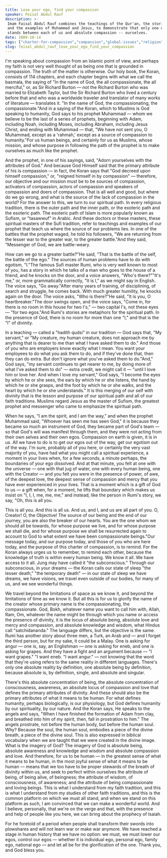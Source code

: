 ```yaml
---
title: Lose your ego, find your compassion
speaker: Feisal Abdul Rauf
description: >-
 Imam Faisal Abdul Rauf combines the teachings of the Qur'an, the stories of Rumi,
 and the examples of Muhammad and Jesus, to demonstrate that only one obstacle
 stands between each of us and absolute compassion -- ourselves.
date: 2009-10-14
tags: ["charter-for-compassion","compassion","global-issues","religion"]
slug: feisal_abdul_rauf_lose_your_ego_find_your_compassion
---
```


I'm speaking about compassion from an Islamic point of view, and perhaps my faith is not
very well thought of as being one that is grounded in compassion. The truth of the matter
is otherwise. Our holy book, the Koran, consists of 114 chapters, and each chapter begins
with what we call the basmala, the saying of "In the name of God, the all compassionate,
the all merciful," or, as Sir Richard Burton — not the Richard Burton who was married to
Elizabeth Taylor, but the Sir Richard Burton who lived a century before that and who was a
worldwide traveler and translator of many works of literature — translates it. "In the
name of God, the compassionating, the compassionate."And in a saying of the Koran, which
to Muslims is God speaking to humanity, God says to his prophet Muhammad — whom we believe
to be the last of a series of prophets, beginning with Adam, including Noah, including
Moses, including Abraham, including Jesus Christ, and ending with Muhammad — that, "We
have not sent you, O Muhammad, except as a 'rahmah,' except as a source of compassion to
humanity."For us human beings, and certainly for us as Muslims, whose mission, and whose
purpose in following the path of the prophet is to make ourselves as much like the
prophet.

And the prophet, in one of his sayings, said, "Adorn yourselves with the attributes of
God." And because God Himself said that the primary attribute of his is compassion — in
fact, the Koran says that "God decreed upon himself compassion," or, "reigned himself in
by compassion" — therefore, our objective and our mission must be to be sources of
compassion, activators of compassion, actors of compassion and speakers of compassion and
doers of compassion. That is all well and good, but where do we go wrong, and what is the
source of the lack of compassion in the world? For the answer to this, we turn to our
spiritual path. In every religious tradition, there is the outer path and the inner path,
or the exoteric path and the esoteric path. The esoteric path of Islam is more popularly
known as Sufism, or "tasawwuf" in Arabic. And these doctors or these masters, these
spiritual masters of the Sufi tradition, refer to teachings and examples of our prophet
that teach us where the source of our problems lies. In one of the battles that the prophet
waged, he told his followers, "We are returning from the lesser war to the greater war, to
the greater battle."And they said, "Messenger of God, we are battle-weary.

How can we go to a greater battle?"He said, "That is the battle of the self, the battle of
the ego." The sources of human problems have to do with egotism, "I."The famous Sufi
master Rumi, who is very well known to most of you, has a story in which he talks of a man
who goes to the house of a friend, and he knocks on the door, and a voice answers, "Who's
there?""It's me," or, more grammatically correctly, "It is I," as we might say in
English. The voice says, "Go away."After many years of training, of disciplining, of search
and struggle, he comes back. With much greater humility, he knocks again on the door. The
voice asks, "Who is there?"He said, "It is you, O heartbreaker."The door swings open, and
the voice says, "Come in, for there is no room in this house for two I's," — two capital
I's, not these eyes — "for two egos."And Rumi's stories are metaphors for the spiritual
path. In the presence of God, there is no room for more than one "I," and that is the "I"
of divinity.

In a teaching — called a "hadith qudsi" in our tradition — God says that, "My servant," or
"My creature, my human creature, does not approach me by anything that is dearer to me
than what I have asked them to do." And those of you who are employers know exactly what I
mean. You want your employees to do what you ask them to do, and if they've done that,
then they can do extra. But don't ignore what you've asked them to do."And," God says, "my
servant continues to get nearer to me, by doing more of what I've asked them to do" —
extra credit, we might call it — "until I love him or love her. And when I love my
servant," God says, "I become the eyes by which he or she sees, the ears by which he or
she listens, the hand by which he or she grasps, and the foot by which he or she walks,
and the heart by which he or she understands." It is this merging of our self with
divinity that is the lesson and purpose of our spiritual path and all of our faith
traditions. Muslims regard Jesus as the master of Sufism, the greatest prophet and
messenger who came to emphasize the spiritual path.

When he says, "I am the spirit, and I am the way," and when the prophet Muhammad said,
"Whoever has seen me has seen God," it is because they became so much an instrument of
God, they became part of God's team — so that God's will was manifest through them, and
they were not acting from their own selves and their own egos. Compassion on earth is
given, it is in us. All we have to do is to get our egos out of the way, get our egotism
out of the way. I'm sure, probably all of you here, or certainly the very vast majority of
you, have had what you might call a spiritual experience, a moment in your lives when, for
a few seconds, a minute perhaps, the boundaries of your ego dissolved. And at that minute,
you felt at one with the universe — one with that jug of water, one with every human
being, one with the Creator — and you felt you were in the presence of power, of awe, of
the deepest love, the deepest sense of compassion and mercy that you have ever experienced
in your lives. That is a moment which is a gift of God to us — a gift when, for a moment,
he lifts that boundary which makes us insist on "I, I, I, me, me, me," and instead, like
the person in Rumi's story, we say, "Oh, this is all you.

This is all you. And this is all us. And us, and I, and us are all part of you. O,
Creator! O, the Objective! The source of our being and the end of our journey, you are
also the breaker of our hearts. You are the one whom we should all be towards, for whose
purpose we live, and for whose purpose we shall die, and for whose purpose we shall be
resurrected again to account to God to what extent we have been compassionate beings."Our
message today, and our purpose today, and those of you who are here today, and the purpose
of this charter of compassion, is to remind. For the Koran always urges us to remember, to
remind each other, because the knowledge of truth is within every human being. We know it
all. We have access to it all. Jung may have called it "the subconscious." Through our
subconscious, in your dreams — the Koran calls our state of sleep "the lesser death," "the
temporary death" — in our state of sleep we have dreams, we have visions, we travel even
outside of our bodies, for many of us, and we see wonderful things.

We travel beyond the limitations of space as we know it, and beyond the limitations of
time as we know it. But all this is for us to glorify the name of the creator whose
primary name is the compassionating, the compassionate. God, Bokh, whatever name you want
to call him with, Allah, Ram, Om, whatever the name might be through which you name or
access the presence of divinity, it is the locus of absolute being, absolute love and
mercy and compassion, and absolute knowledge and wisdom, what Hindus call "satchidananda."
The language differs, but the objective is the same. Rumi has another story about three
men, a Turk, an Arab and — and I forget the third person, but for my sake, it could be a
Malay. One is asking for angur — one is, say, an Englishman — one is asking for eneb, and
one is asking for grapes. And they have a fight and an argument because — "I want grapes."
"I want eneb. "I want angur." — not knowing that the word that they're using refers to the
same reality in different languages. There's only one absolute reality by definition, one
absolute being by definition, because absolute is, by definition, single, and absolute and
singular.

There's this absolute concentration of being, the absolute concentration of consciousness,
awareness, an absolute locus of compassion and love that defines the primary attributes of
divinity. And these should also be the primary attributes of what it means to be human. For
what defines humanity, perhaps biologically, is our physiology, but God defines humanity
by our spirituality, by our nature. And the Koran says, He speaks to the angels and says,
"When I have finished the formation of Adam from clay, and breathed into him of my spirit,
then, fall in prostration to him." The angels prostrate, not before the human body, but
before the human soul. Why? Because the soul, the human soul, embodies a piece of the
divine breath, a piece of the divine soul. This is also expressed in biblical vocabulary
when we are taught that we were created in the divine image. What is the imagery of God?
The imagery of God is absolute being, absolute awareness and knowledge and wisdom and
absolute compassion and love. And therefore, for us to be human — in the greatest sense of
what it means to be human, in the most joyful sense of what it means to be human — means
that we too have to be proper stewards of the breath of divinity within us, and seek to
perfect within ourselves the attribute of being, of being alive, of beingness; the
attribute of wisdom, of consciousness, of awareness; and the attribute of being
compassionate and loving beings. This is what I understand from my faith tradition, and
this is what I understand from my studies of other faith traditions, and this is the
common platform on which we must all stand, and when we stand on this platform as such, I
am convinced that we can make a wonderful world. And I believe, personally, that we're on
the verge and that, with the presence and help of people like you here, we can bring about
the prophecy of Isaiah.

For he foretold of a period when people shall transform their swords into plowshares and
will not learn war or make war anymore. We have reached a stage in human history that we
have no option: we must, we must lower our egos, control our egos — whether it is
individual ego, personal ego, family ego, national ego — and let all be for the
glorification of the one. Thank you, and God bless you. 

<!--
ad_duration=3.33
event="TEDSalon 2009 Compassion"
external_start_time=0
intro_duration=11.82
is_subtitle_required="False"
is_talk_featured="True"
language="en"
language_swap="False"
native_language="en"
number_of_related_talks=6
number_of_speakers=1
number_of_subtitled_videos=47
number_of_tags=4
number_of_talk_download_languages=47
number_of_talk_more_resources=0
number_of_talk_recommendations=0
number_of_talks_take_actions=0
post_ad_duration=0.83
published_timestamp="2008-10-31 04:57:00"
recording_date="2009-10-14"
speaker_description="Chairman of the Cordoba Initiative"
speaker_is_published=1
speaker_name="Feisal Abdul Rauf"
talk_name="Lose your ego, find your compassion"
talks_tags=["charter-for-compassion","compassion","global-issues","religion"]
url_photo_speaker="https://pe.tedcdn.com/images/ted/cb93febb0657816a6ba5d824f7d884de89085eff_254x191.jpg"
url_photo_talk="https://pe.tedcdn.com/images/ted/f777b41d89f5116d4c8554f0ff33448f614a3bf0_2880x1620.jpg"
url_webpage="https://www.ted.com/talks/feisal_abdul_rauf_lose_your_ego_find_your_compassion"
video_type_name="TED Stage Talk"
-->